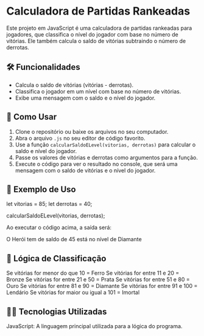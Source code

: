 # Calculadora de Partidas Rankeadas

Este projeto em JavaScript é uma calculadora de partidas rankeadas para jogadores, que classifica o nível do jogador com base no número de vitórias. Ele também calcula o saldo de vitórias subtraindo o número de derrotas.

## 🛠️ Funcionalidades

- Calcula o saldo de vitórias (vitórias - derrotas).
- Classifica o jogador em um nível com base no número de vitórias.
- Exibe uma mensagem com o saldo e o nível do jogador.

## 🚀 Como Usar

1. Clone o repositório ou baixe os arquivos no seu computador.
2. Abra o arquivo `.js` no seu editor de código favorito.
3. Use a função `calcularSaldoELevel(vitorias, derrotas)` para calcular o saldo e nível do jogador.
4. Passe os valores de vitórias e derrotas como argumentos para a função.
5. Execute o código para ver o resultado no console, que será uma mensagem com o saldo de vitórias e o nível do jogador.

## 🔄 Exemplo de Uso

let vitorias = 85;
let derrotas = 40;

calcularSaldoELevel(vitorias, derrotas);

Ao executar o código acima, a saída será:

O Herói tem de saldo de 45 está no nível de Diamante

## 🔢 Lógica de Classificação
Se vitórias for menor do que 10 = Ferro
Se vitórias for entre 11 e 20 = Bronze
Se vitórias for entre 21 e 50 = Prata
Se vitórias for entre 51 e 80 = Ouro
Se vitórias for entre 81 e 90 = Diamante
Se vitórias for entre 91 e 100 = Lendário
Se vitórias for maior ou igual a 101 = Imortal

## 🧑‍💻 Tecnologias Utilizadas
JavaScript: A linguagem principal utilizada para a lógica do programa.
